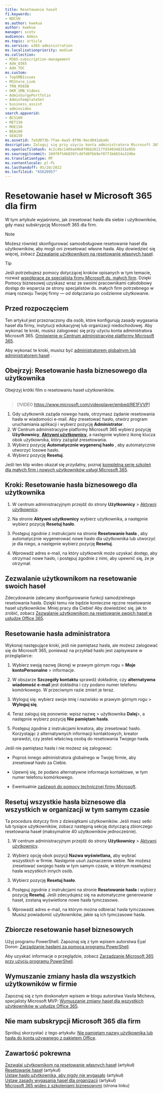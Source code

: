 ```yaml
---
title: Resetowanie haseł
f1.keywords:
- NOCSH
ms.author: kwekua
author: kwekua
manager: scotv
audience: Admin
ms.topic: article
ms.service: o365-administration
ms.localizationpriority: medium
ms.collection:
- M365-subscription-management
- Adm_O365
- Adm_TOC
ms.custom:
- TopSMBIssues
- MSStore_Link
- TRN_M365B
- OKR_SMB_Videos
- AdminSurgePortfolio
- AdminTemplateSet
- business_assist
- adminvideo
search.appverid:
- BCS160
- MET150
- MOE150
- BEA160
- GEA150
ms.assetid: 7a5d073b-7fae-4aa5-8f96-9ecd041aba9c
description: Zaloguj się przy użyciu konta administratora Microsoft 365, aby zresetować hasła dla użytkowników, gdy masz subskrypcję Microsoft 365 dla firm.
ms.openlocfilehash: 4c2c4bc1409a49b0f0bb26217fd349348331e95b
ms.sourcegitcommit: 349f0f54b0397cdd7d8fbb9ef07f1b6654a32d6e
ms.translationtype: MT
ms.contentlocale: pl-PL
ms.lasthandoff: 05/20/2022
ms.locfileid: "65620957"
---
```

# <a name="reset-passwords-in-microsoft-365-for-business"></a>Resetowanie haseł w Microsoft 365 dla firm

W tym artykule wyjaśniono, jak zresetować hasła dla siebie i użytkowników, gdy masz subskrypcję Microsoft 365 dla firm.

> [!NOTE]
> Możesz również skonfigurować samoobsługowe resetowanie haseł dla użytkowników, aby mogli oni zresetować własne hasła. Aby dowiedzieć się więcej, zobacz [Zezwalanie użytkownikom na resetowanie własnych haseł](let-users-reset-passwords.md).

> [!TIP]
> Jeśli potrzebujesz pomocy dotyczącej kroków opisanych w tym temacie, rozważ [współpracę ze specjalistą firmy Microsoft ds. małych firm](https://go.microsoft.com/fwlink/?linkid=2186871). Dzięki Pomocy biznesowej uzyskasz wraz ze swoimi pracownikami całodobowy dostęp do wsparcia ze strony specjalistów ds. małych firm potrzebnego w miarę rozwoju Twojej firmy — od dołączania po codzienne użytkowanie.

## <a name="before-you-begin"></a>Przed rozpoczęciem

Ten artykuł jest przeznaczony dla osób, które konfigurują zasady wygasania haseł dla firmy, instytucji edukacyjnej lub organizacji niedochodowej. Aby wykonać te kroki, musisz zalogować się przy użyciu konta administratora Microsoft 365. [Omówienie w Centrum administracyjne platformy Microsoft 365](../admin-overview/admin-center-overview.md).

Aby wykonać te kroki, musisz być [administratorem globalnym lub administratorem haseł](about-admin-roles.md) .

## <a name="watch-reset-a-business-password-for-a-user"></a>Obejrzyj: Resetowanie hasła biznesowego dla użytkownika

Obejrzyj krótki film o resetowaniu haseł użytkowników.<br><br>

> [!VIDEO https://www.microsoft.com/videoplayer/embed/RE1FVVP]

1. Gdy użytkownik zażąda nowego hasła, otrzymasz żądanie resetowania hasła w wiadomości e-mail. Aby zresetować hasło, otwórz program uruchamiania aplikacji i wybierz pozycję **Administrator**.
1. W Centrum administracyjne platformy Microsoft 365 wybierz pozycję **Użytkownicy**, <a href="https://go.microsoft.com/fwlink/p/?linkid=834822" target="_blank">**Aktywni użytkownicy**</a>, a następnie wybierz ikonę klucza obok użytkownika, który zażądał zresetowania.
1. Wybierz pozycję **Automatycznie wygeneruj hasło** , aby automatycznie utworzyć losowe hasło.
1. Wybierz pozycję **Resetuj**.

Jeśli ten klip wideo okazał się przydatny, poznaj [kompletną serię szkoleń dla małych firm i nowych użytkowników usługi Microsoft 365](../../business-video/index.yml).
  
## <a name="steps-reset-a-business-password-for-a-user"></a>Kroki: Resetowanie hasła biznesowego dla użytkownika

1. W centrum administracyjnym przejdź do strony **Użytkownicy** \> <a href="https://go.microsoft.com/fwlink/p/?linkid=834822" target="_blank">Aktywni użytkownicy</a>.

2. Na stronie **Aktywni użytkownicy** wybierz użytkownika, a następnie wybierz pozycję **Resetuj hasło**.

3. Postępuj zgodnie z instrukcjami na stronie **Resetowanie hasła** , aby automatycznie wygenerować nowe hasło dla użytkownika lub utworzyć je dla niego, a następnie wybierz pozycję **Resetuj**.  

4. Wprowadź adres e-mail, na który użytkownik może uzyskać dostęp, aby otrzymać nowe hasło, i postępuj zgodnie z nimi, aby upewnić się, że je otrzymał.

## <a name="let-users-reset-their-own-passwords"></a>Zezwalanie użytkownikom na resetowanie swoich haseł

Zdecydowanie zalecamy skonfigurowanie funkcji samodzielnego resetowania hasła. Dzięki temu nie będzie konieczne ręczne resetowanie haseł użytkowników. Mniej pracy dla Ciebie! Aby dowiedzieć się, jak to zrobić, zobacz [Zezwalanie użytkownikom na resetowanie swoich haseł w usłudze Office 365](let-users-reset-passwords.md).

## <a name="reset-my-admin-password"></a>Resetowanie hasła administratora

Wykonaj następujące kroki, jeśli nie pamiętasz hasła, ale możesz zalogować się do Microsoft 365, ponieważ na przykład hasło jest zapisywane w przeglądarce:

1. Wybierz swoją nazwę (ikonę) w prawym górnym rogu > **Moje** **kontoPersonalne** >  informacje.

2. W obszarze **Szczegóły kontaktu** sprawdź dokładnie, czy **alternatywna wiadomość e-mail** jest dokładna i czy podano numer telefonu komórkowego. W przeciwnym razie zmień je teraz.

3. Wyloguj się: wybierz swoje imię i nazwisko w prawym górnym rogu \> **Wyloguj się**.

4. Teraz zaloguj się ponownie: wpisz nazwę \> użytkownika **Dalej**\>, a następnie wybierz pozycję **Nie pamiętam hasła**.

5. Postępuj zgodnie z instrukcjami kreatora, aby zresetować hasło. Korzystając z alternatywnych informacji kontaktowych, kreator sprawdzi, czy jesteś właściwą osobą do resetowania Twojego hasła.

Jeśli nie pamiętasz hasła i nie możesz się zalogować:

- Poproś innego administratora globalnego w Twojej firmie, aby zresetował hasło za Ciebie.

- Upewnij się, że podano alternatywne informacje kontaktowe, w tym numer telefonu komórkowego.

- Ewentualnie [zadzwoń do pomocy technicznej firmy Microsoft](../../business-video/get-help-support.md).

## <a name="reset-all-business-passwords-for-everyone-in-your-organization-at-the-same-time"></a>Resetuj wszystkie hasła biznesowe dla wszystkich w organizacji w tym samym czasie
<a name="bkmk_forgot"> </a>

Ta procedura dotyczy firm z dziesiątkami użytkowników. Jeśli masz setki lub tysiące użytkowników, zobacz następną sekcję dotyczącą zbiorczego resetowania haseł (maksymalnie 40 użytkowników jednocześnie).
  
1. W centrum administracyjnym przejdź do strony **Użytkownicy** \> <a href="https://go.microsoft.com/fwlink/p/?linkid=834822" target="_blank">Aktywni użytkownicy</a>.

2. Wybierz opcję obok pozycji **Nazwa wyświetlana,** aby wybrać wszystkich w firmie. Następnie usuń zaznaczenie siebie. Nie możesz zresetować swojego hasła w tym samym czasie, w którym resetujesz hasła wszystkich innych osób.

3. Wybierz pozycję **Resetuj hasło**.

4. Postępuj zgodnie z instrukcjami na stronie **Resetowanie hasła** i wybierz pozycję **Resetuj**.  Jeśli zdecydujesz się na automatyczne generowanie haseł, zostaną wyświetlone nowe hasła tymczasowe.

5. Wprowadź adres e-mail, na którym można odbierać hasła tymczasowe. Musisz powiadomić użytkowników, jakie są ich tymczasowe hasła.
  
## <a name="reset-business-passwords-in-bulk"></a>Zbiorcze resetowanie haseł biznesowych
<a name="bkmk_forgot"> </a>

Użyj programu PowerShell. Zapoznaj się z tym wpisem autorstwa Eyal Doron: [Zarządzanie hasłami za pomocą programu PowerShell](https://go.microsoft.com/fwlink/?linkid=853696).
  
<!-- Here's a related article: [Set the passwords for multiple user accounts](/office365/enterprise/powershell/manage-office-365-with-office-365-powershell). -->
  
Aby uzyskać informacje o przeglądzie, zobacz [Zarządzanie Microsoft 365 przy użyciu programu PowerShell](../../enterprise/manage-microsoft-365-with-microsoft-365-powershell.md).
  
## <a name="force-a-password-change-for-all-users-in-your-business"></a>Wymuszanie zmiany hasła dla wszystkich użytkowników w firmie

Zapoznaj się z tym doskonałym wpisem w blogu autorstwa Vasila Micheva, specjalisty Microsoft MVP: [Wymuszanie zmiany haseł dla wszystkich użytkowników w usłudze Office 365](https://go.microsoft.com/fwlink/?linkid=853693).
  
## <a name="i-dont-have-a-microsoft-365-for-business-subscription"></a>Nie mam subskrypcji Microsoft 365 dla firm

Spróbuj skorzystać z tego artykułu: [Nie pamiętam nazwy użytkownika lub hasła do konta używanego z pakietem Office](https://support.microsoft.com/office/eba0b4a2-c0ae-472c-99f6-bc63ee2425a8?wt.mc_id=SCL_reset-passwords_AdmHlp).
  
## <a name="related-content"></a>Zawartość pokrewna
  
[Zezwalaj użytkownikom na resetowanie własnych haseł](../add-users/let-users-reset-passwords.md) (artykuł)\
[Resetowanie haseł](../add-users/reset-passwords.md) (artykuł)\
[Ustaw hasło użytkownika, aby nigdy nie wygasało](set-password-to-never-expire.md) (artykuł)\
[Ustaw zasady wygasania haseł dla organizacji](../manage/set-password-expiration-policy.md) (artykuł)\
[Microsoft 365 wideo z szkoleniami biznesowymi](../../business-video/index.yml) (strona linku)
